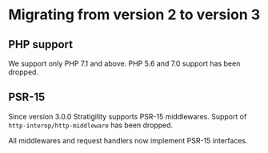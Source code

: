 # Migrating from version 2 to version 3

## PHP support

We support only PHP 7.1 and above.
PHP 5.6 and 7.0 support has been dropped.

## PSR-15

Since version 3.0.0 Stratigility supports PSR-15 middlewares.
Support of `http-interop/http-middleware` has been dropped.

All middlewares and request handlers now implement PSR-15 interfaces.
